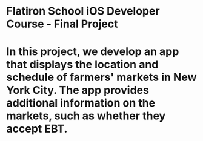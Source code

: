 <h1>Flatiron School iOS Developer Course - Final Project<h1>

In this project, we develop an app that displays the location and schedule of farmers' markets in New York City.  The app provides additional information on the markets, such as whether they accept EBT. 
